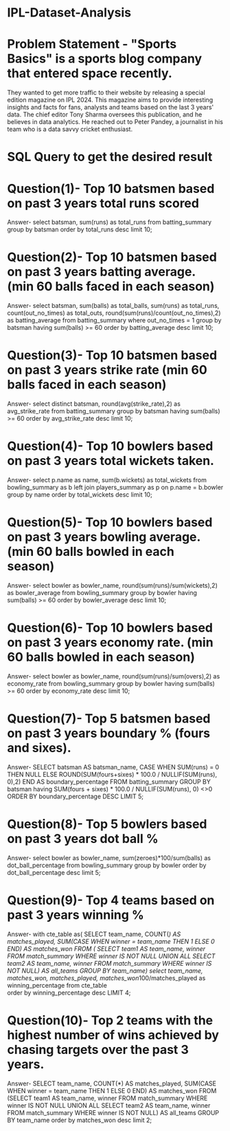 # IPL-Dataset-Analysis
# Problem Statement - "Sports Basics" is a sports blog company that entered space recently. 
They wanted to get more traffic to their website by releasing a special edition magazine
on IPL 2024. This magazine aims to provide interesting insights and facts for
fans, analysts and teams based on the last 3 years' data.
The chief editor Tony Sharma oversees this publication, and he believes in data
analytics. He reached out to Peter Pandey, a journalist in his team who is a data
savvy cricket enthusiast.

# SQL Query to get the desired result

# Question(1)- Top 10 batsmen based on past 3 years total runs scored
Answer- select batsman, sum(runs) as total_runs from batting_summary 
group by batsman 
order by total_runs desc limit 10;
# Question(2)- Top 10 batsmen based on past 3 years batting average. (min 60 balls faced in each season)
Answer- select batsman, sum(balls) as total_balls, sum(runs) as total_runs, count(out_no_times) as total_outs, 
round(sum(runs)/count(out_no_times),2) as batting_average from batting_summary 
where out_no_times = 1 group by batsman 
having sum(balls) >= 60 
order by batting_average desc limit 10;
# Question(3)- Top 10 batsmen based on past 3 years strike rate (min 60 balls faced in each season)
Answer- select  distinct batsman, round(avg(strike_rate),2) as avg_strike_rate 
from batting_summary group by batsman 
having sum(balls) >= 60 
order by avg_strike_rate desc limit 10;
# Question(4)- Top 10 bowlers based on past 3 years total wickets taken.
Answer- select p.name as name, sum(b.wickets) as total_wickets from bowling_summary as b 
left join players_summary as p on p.name = b.bowler 
group by name order by total_wickets desc limit 10;
# Question(5)- Top 10 bowlers based on past 3 years bowling average. (min 60 balls bowled in each season)
 Answer- select bowler as bowler_name, round(sum(runs)/sum(wickets),2) as bowler_average 
 from bowling_summary group by bowler 
 having sum(balls) >= 60 
 order by bowler_average desc limit 10;
# Question(6)- Top 10 bowlers based on past 3 years economy rate. (min 60 balls bowled in each season) 
 Answer- select bowler as bowler_name, round(sum(runs)/sum(overs),2) as economy_rate 
 from bowling_summary group by bowler 
 having sum(balls) >= 60 
 order by economy_rate desc limit 10;
# Question(7)- Top 5 batsmen based on past 3 years boundary % (fours and sixes).
Answer-  SELECT batsman AS batsman_name,
CASE WHEN SUM(runs) = 0 THEN NULL ELSE ROUND(SUM(fours+sixes) * 100.0 / NULLIF(SUM(runs), 0),2) END AS boundary_percentage 
FROM batting_summary GROUP BY batsman 
having SUM(fours + sixes) * 100.0 / NULLIF(SUM(runs), 0) <>0 
ORDER BY boundary_percentage DESC LIMIT 5;
# Question(8)- Top 5 bowlers based on past 3 years dot ball %
Answer- select bowler as bowler_name, sum(zeroes)*100/sum(balls) as dot_ball_percentage 
from bowling_summary group by bowler 
order by dot_ball_percentage desc limit 5;
# Question(9)- Top 4 teams based on past 3 years winning %
Answer- with cte_table as( 
SELECT  team_name,  COUNT(*) AS matches_played, SUM(CASE WHEN winner = team_name THEN 1 ELSE 0 END) 
AS matches_won 
FROM ( SELECT team1 AS team_name, winner FROM match_summary WHERE winner IS NOT NULL UNION ALL SELECT team2 AS team_name, winner 
FROM match_summary WHERE winner IS NOT NULL) AS all_teams 
GROUP BY team_name) 
select team_name,  matches_won, matches_played, matches_won*100/matches_played as winning_percentage 
from cte_table  
order by winning_percentage desc LIMIT 4;
# Question(10)- Top 2 teams with the highest number of wins achieved by chasing targets over the past 3 years.
Answer- SELECT team_name, COUNT(*) AS matches_played, SUM(CASE WHEN winner = team_name THEN 1 ELSE 0 END) AS matches_won 
FROM (SELECT team1 AS team_name, winner FROM match_summary WHERE winner IS NOT NULL UNION ALL SELECT team2 AS team_name, winner FROM match_summary 
WHERE winner IS NOT NULL) AS all_teams 
GROUP BY team_name 
order by matches_won desc limit 2;





